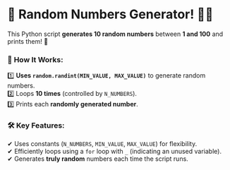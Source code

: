 # 🎲 **Random Numbers Generator!** 🔢✨  

This Python script **generates 10 random numbers** between **1 and 100** and prints them! 🎉  

### 📌 **How It Works:**  
1️⃣ **Uses `random.randint(MIN_VALUE, MAX_VALUE)`** to generate random numbers.  
2️⃣ Loops **10 times** (controlled by `N_NUMBERS`).  
3️⃣ Prints each **randomly generated number**.  

### 🛠 **Key Features:**  
✔ Uses constants (`N_NUMBERS`, `MIN_VALUE`, `MAX_VALUE`) for flexibility.  
✔ Efficiently loops using a `for` loop with `_` (indicating an unused variable).  
✔ Generates **truly random** numbers each time the script runs.  

